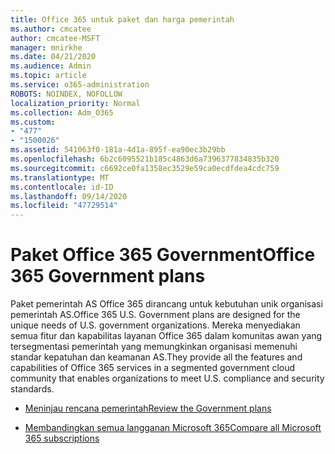 ```yaml
---
title: Office 365 untuk paket dan harga pemerintah
ms.author: cmcatee
author: cmcatee-MSFT
manager: mnirkhe
ms.date: 04/21/2020
ms.audience: Admin
ms.topic: article
ms.service: o365-administration
ROBOTS: NOINDEX, NOFOLLOW
localization_priority: Normal
ms.collection: Adm_O365
ms.custom:
- "477"
- "1500026"
ms.assetid: 541063f0-181a-4d1a-895f-ea90ec3b29bb
ms.openlocfilehash: 6b2c6095521b185c4863d6a7396377834835b320
ms.sourcegitcommit: c6692ce0fa1358ec3529e59ca0ecdfdea4cdc759
ms.translationtype: MT
ms.contentlocale: id-ID
ms.lasthandoff: 09/14/2020
ms.locfileid: "47729514"
---
```

# <a name="office-365-government-plans"></a><span data-ttu-id="bc200-102">Paket Office 365 Government</span><span class="sxs-lookup"><span data-stu-id="bc200-102">Office 365 Government plans</span></span>

<span data-ttu-id="bc200-103">Paket pemerintah AS Office 365 dirancang untuk kebutuhan unik organisasi pemerintah AS.</span><span class="sxs-lookup"><span data-stu-id="bc200-103">Office 365 U.S. Government plans are designed for the unique needs of U.S. government organizations.</span></span> <span data-ttu-id="bc200-104">Mereka menyediakan semua fitur dan kapabilitas layanan Office 365 dalam komunitas awan yang tersegmentasi pemerintah yang memungkinkan organisasi memenuhi standar kepatuhan dan keamanan AS.</span><span class="sxs-lookup"><span data-stu-id="bc200-104">They provide all the features and capabilities of Office 365 services in a segmented government cloud community that enables organizations to meet U.S. compliance and security standards.</span></span>
  
- [<span data-ttu-id="bc200-105">Meninjau rencana pemerintah</span><span class="sxs-lookup"><span data-stu-id="bc200-105">Review the Government plans</span></span>](https://products.office.com/government/compare-office-365-government-plans)

- [<span data-ttu-id="bc200-106">Membandingkan semua langganan Microsoft 365</span><span class="sxs-lookup"><span data-stu-id="bc200-106">Compare all Microsoft 365 subscriptions</span></span>](https://products.office.com/business/compare-more-office-365-for-business-plans)